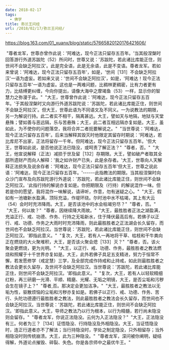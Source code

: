 ```yaml
---
date: 2018-02-17
tags:
  - 佛学
title: 弥兰王问经
url: /2018/02/17/弥兰王问经/
---
```




https://blog.163.com/01_xuanx/blog/static/57665820120176421606/



 "尊者龙军，世尊亦曾作此说：'阿难达，现今正法只留存五百年。'当其般涅槃时回答游行外道苏跋陀（52）所问时，世尊又说：'苏跋陀，若此诸比库能正住，则世间不会缺乏阿拉汉'。此是完全语，此是无余语，此是不变语。尊者龙军。若如来曾说：'阿难达，现今正法只留存五百年'，如是，'世间［131］不会缺乏阿拉汉'一语为虚妄。若如来又说：'世间不会缺乏阿拉汉'，如是，'阿难达！现今正法只留存五百年'一语为虚妄。这也是一两难问题，比稠林更稠密，比有力者更有力，比结缚更纠缠，今向你提出，请像大海中之摩竭鱼（53）一样，显示你的智慧力之弥漫于此。"
 "大王，世尊曾作此说：'阿难达，现今正法只留存五百年。'于其般涅槃时又向游行外道苏跋陀说：'苏跋陀，若此诸比库能正住，则世间不会缺乏阿拉汉'。但大王，世尊此语为不同语文及不同义。一为说教法的期限，另一为解说行持。此二者实不相干，隔离甚远。大王，譬如天与地隔，地狱与天堂悬殊；譬如善与恶远隔，乐与苦悬殊；大王，此二者互相远隔亦复如是。大王，虽如此，为不使你的问题落空，我将合并二者扼要解说之。"
 "当世尊说：'阿难达，现今正法只留存五百年'。后来当解释其毁灭时他限定其留存时期说：'阿难达，若比库尼不出家，正法将留存一千年。但阿难达，现今正法只留存五百年。'但大王，世尊如此说，是否他说正法已隐没，或呵责了解正法？"
 "尊者，否。"
 "大王，他宣说解释（正法）减损于世及留［132］存期限。大王，譬如破产者取其全部所遗财产而向人解释：'我之如许财产已失，此是余存者。'大王，世尊向人天解释正法损失及说余存者：'阿难达，现今正法只留存五百年'但大王，世尊之说此语：'阿难达，现今正法只留存五百年。'\-\-\-\-\--此指教法的期限。当其般涅槃时向众沙门宣布及向苏跋陀游行外道说：'苏跋陀，若此诸比库能正住，则世间不会缺乏阿拉汉。'此指行持的解说亦复如是。你把期限及（行持）的解说混作一味。但若是你的愿望，我将混作一味解说，请谛听，作意，勿有迷疑之心。"
 "大王，假如有一池塘新水盈满，顶际充溢，作堤环绕。尔时池中水不枯竭，其上有大云（54）会时时充沛降雨。大王，是否该池中的水会枯竭穷尽？"
 "尊者，否。"
 "大王，何以故？"
 "尊者，因继续降大雨故。"
 "大王，最胜胜者正法之湖盈满，充溢正行、戒、功德、作务、行持之无垢新水，住于降伏最高后有。若佛子以正行、戒、功德、作务之大雨时时充沛降雨，则此最胜胜者之正法湖会长久留存，而世间也不会缺乏阿拉汉。当世尊说：'苏跋陀，若此诸比库能正住，则世间不会缺乏阿拉汉。'即指此意义。"
 "复次，大王，若有人一再地将干草、枯枝和干牛粪向正在燃烧的大火聚堆积，大王，是否该火聚会熄［133］灭？"
 "尊者，否。该火聚会更燃烧，更为光明。"
 "大王，以正行、戒、功德、作务，最胜胜者之教法燃烧和照耀于十千世界亦复如是。大王，此外若佛子具足五支精进，努力于恒常不懈，若发愿修学（戒定慧）三学，及全部完成作持戒和止持戒，如此则最胜胜者之教法会更长久留存，及世间不会缺乏阿拉汉。当世尊说：'苏跋陀，若此诸比库能正住，则世间不会缺乏阿拉汉。'即指此意义。"
 "复次，大王，若有人以轻软精细红粉，再三研磨一光滑、平顺、精磨、光耀、无垢之明镜，大王，是否尘垢和污秽会生在镜子上？"
 "尊者,否。那决定会更加洁净。"
 "大王，最胜胜者之教法以无垢为性，驱散烦恼的尘垢和污秽亦复如是。若佛子以正行、戒、功德、作务、苦行、头陀功德遵行最胜胜者之教法，则此最胜胜者之教法会长久留存，而世间也不会缺乏阿拉汉。当世尊说：'苏跋陀，若此诸比库能正住，则世间不会缺乏阿拉汉。'即指此意义。大王，导师之教法乃以行为根本，以行为精髓，若行尚未隐没则会留存。"
 "尊者龙军，你说正法隐没。云何为入正法隐没？"
 "大王，正法隐没有三。何者为三？［134］证悟隐没、行持隐没及外相隐没。大王，当证悟隐没时，连正行道者亦不了解法；当行持隐没时，学处之制定隐没，只外相留存；当外相隐没时则传统崩溃。大王，此为三种隐没。"
 "尊者龙军，深问被你阐明，疑结得解，外道论点摧毁、碎裂、失色。你是各宗师中之最优牛王。"

